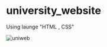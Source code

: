 # university_website

Using launge  "HTML , CSS"

![uniweb](https://user-images.githubusercontent.com/110293977/183270815-e23a703a-5598-4dd6-ad80-558fc50e9988.gif)
